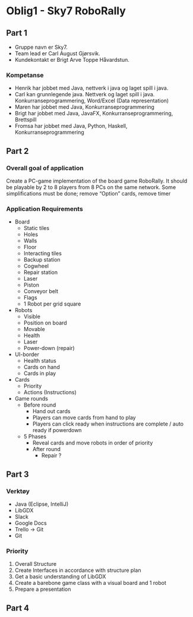 # Oblig1 - Sky7 RoboRally

## Part 1

- Gruppe navn er Sky7.
- Team lead er Carl August Gjørsvik.
- Kundekontakt er Brigt Arve Toppe Håvardstun.

### Kompetanse
- Henrik har jobbet med Java, nettverk i java og laget spill i java.
- Carl kan grunnlegende java. Nettverk og laget spill i java. Konkurranseprogrammering, Word/Excel (Data representation)
- Maren har jobbet med Java, Konkurranseprogrammering
- Brigt har jobbet med Java, JavaFX, Konkurranseprogrammering, Brettspill
- Fromsa har jobbet med Java, Python, Haskell, Konkurranseprogrammering

## Part 2

### Overall goal of application
Create a PC-game implementation of the board game RoboRally. It should be playable by 2 to 8 players from 8 PCs on the same network. Some simplifications must be done; remove “Option” cards, remove timer

### Application Requirements
- Board
  - Static tiles
  - Holes
  - Walls
  - Floor
  - Interacting tiles
  - Backup station
  - Cogwheel
  - Repair station
  - Laser
  - Piston
  - Conveyor belt
  - Flags
  - 1 Robot per grid square
- Robots
  - Visible
  - Position on board
  - Movable
  - Health
  - Laser
  - Power-down (repair)
- UI-border
  - Health status
  - Cards on hand
  - Cards in play
- Cards
  - Priority
  - Actions (Instructions)
- Game rounds
  - Before round
    - Hand out cards
    - Players can move cards from hand to play
    - Players can click ready when instructions are complete / auto ready if powerdown
  - 5 Phases
    - Reveal cards and move robots in order of priority
    - After round
      - Repair ?



## Part 3


### Verktøy
- Java (Eclipse, IntelliJ)
- LibGDX
- Slack
- Google Docs
- Trello -> Git
- Git

### Priority
1. Overall Structure 
2. Create Interfaces in accordance with structure plan
3. Get a basic understanding of LibGDX
4. Create a barebone game class with a visual board and 1 robot
5. Prepare a presentation

## Part 4
